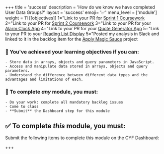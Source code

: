 +++
title = 'success'
description = 'How do we know we have completed User Data Groups?'
layout = 'success'
emoji= '✅'
menu_level = ['module']
weight = 11
[[objectives]]
1="Link to your PR for [Sprint 1 Coursework](https://github.com/CodeYourFuture/Module-Data-Groups/issues/15)
2="Link to your PR for [Sprint 2 Coursework](https://github.com/CodeYourFuture/Module-Data-Groups/issues/14)
3="Link to your PR for your [Alarm Clock App](https://github.com/CodeYourFuture/Module-Data-Groups/issues/26)
4="Link to your PR for your [Quote Generator App](https://github.com/CodeYourFuture/Module-Data-Groups/issues/20)
5="Link to your PR to your [Reading List Display](https://github.com/CodeYourFuture/Module-Data-Groups/issues/18)
5="Posted my analysis in Slack and linked to it in the backlog item for the [Apply Magic Sauce](https://github.com/CodeYourFuture/Module-Data-Groups/issues/16) project

### 🎯 You've achieved your learning objectives if you can:

```objectives
- Store data in arrays, objects and query parameters in JavaScript.
- Access and manipulate data stored in arrays, objects and query parameters.
- Understand the difference between different data types and the advantages and limitations of each.
```

### 💯 To complete _any_ module, you must:

```objectives
- Do your work: complete all mandatory backlog issues
- Come to class
- **Submit** the Dashboard step for this module
```

## ✅ To complete _this_ module, you must:

Submit the following items to complete this module on the CYF Dashboard:

+++

